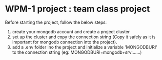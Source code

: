 ﻿# WPM-1 project : team class project

 Before starting the project, follow the below steps:
 1. create your mongodb account and create a project cluster
 2. set up the cluster and copy the connection string (Copy it safely as it is important for mongodb connection into the project).
 3. add a .env folder ino the project and initialize a variable 'MONGODBURI' to the connection string (eg: MONGODBURI=mongodb+srv:......)



